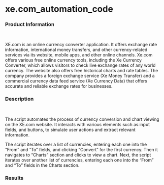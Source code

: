 # xe.com_automation_code
<h3>Product Information</h3><br> <p> XE.com is an online currency converter application. It offers exchange rate information, international money transfers, and other currency-related services via its website, mobile apps, and other online channels.
Xe.com offers various free online currency tools, including the Xe Currency Converter, which allows visitors to check live exchange rates of any world currency. The website also offers free historical charts and rate tables. The company provides a foreign exchange service (Xe Money Transfer) and a commercial currency data feed service (Xe Currency Data) that offers accurate and reliable exchange rates for businesses. </p>

<h3>Description</h3><br> <p>The script automates the process of currency conversion and chart viewing on the XE.com website. It interacts with various elements such as input fields, and buttons, to simulate user actions and extract relevant information.</p>
<p>The script iterates over a list of currencies, entering each one into the “From” and “To” fields, and clicking “Convert” for the first currency. Then it navigates to “Charts” section and clicks to view a chart. Next, the script iterates over another list of currencies, entering each one into the “From” and “To” fields in the Charts section.</p>
<h3>Results</h3><br>


